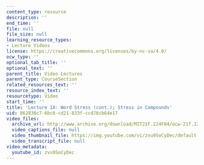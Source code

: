```yaml
---
content_type: resource
description: ''
end_time: ''
file: null
file_size: null
learning_resource_types:
- Lecture Videos
license: https://creativecommons.org/licenses/by-nc-sa/4.0/
ocw_type: ''
optional_tab_title: ''
optional_text: ''
parent_title: Video Lectures
parent_type: CourseSection
related_resources_text: ''
resource_index_text: ''
resourcetype: Video
start_time: ''
title: 'Lecture 18: Word Stress (cont.); Stress in Compounds'
uid: 862838c7-6bc6-cd21-833f-ccd76cb64e17
video_files:
  archive_url: http://www.archive.org/download/MIT21F.224F04/ocw-21f.224-09nov2004-220k.mp4
  video_captions_file: null
  video_thumbnail_file: https://img.youtube.com/vi/zvu9SoCyDec/default.jpg
  video_transcript_file: null
video_metadata:
  youtube_id: zvu9SoCyDec
---
```

